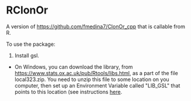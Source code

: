 # RClonOr
A version of https://github.com/fmedina7/ClonOr_cpp that is callable from R.

To use the package:

1. Install gsl.

- On Windows, you can download the library, from https://www.stats.ox.ac.uk/pub/Rtools/libs.html, as a part of the file local323.zip. You need to unzip this file to some location on you computer, then set up an Environment Variable called "LIB_GSL" that points to this location (see instructions [here](https://docs.oracle.com/en/database/oracle/machine-learning/oml4r/1.5.1/oread/creating-and-modifying-environment-variables-on-windows.html).
